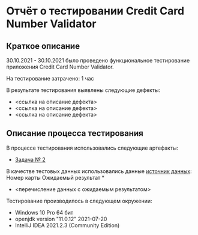 # Отчёт о тестировании Credit Card Number Validator

## Краткое описание

30.10.2021 - 30.10.2021 было проведено функциональное тестирование приложения Credit Card Number Validator.

На тестирование затрачено: 1 час

В результате тестирования выявлены следующие дефекты:
* <ссылка на описание дефекта>
* <ссылка на описание дефекта>
* <ссылка на описание дефекта>

## Описание процесса тестирования

В процессе тестирования использовались следующие артефакты:
* [Задача № 2](https://github.com/netology-code/javaqa-homeworks/blob/master/intro/MERGED.md) 

В качестве тестовых данных использовались данные [источник данных](https://www.freeformatter.com/credit-card-number-generator-validator.html):
  Номер карты               Ожидаемый результат
* 
* <перечисление данных с ожидаемым результатом>


Тестирование производилось в следующем окружении:
* Windows 10 Pro 64 бит
* openjdk version "11.0.12" 2021-07-20
* IntelliJ IDEA 2021.2.3 (Community Edition)
